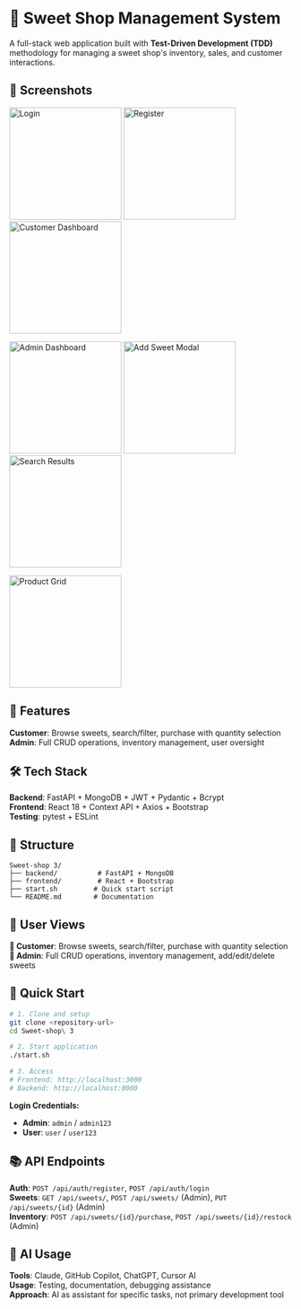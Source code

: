 # 🍭 Sweet Shop Management System

A full-stack web application built with **Test-Driven Development (TDD)** methodology for managing a sweet shop's inventory, sales, and customer interactions.

## 📸 Screenshots

<img src="https://raw.githubusercontent.com/yourusername/sweet-shop/main/screenshots/login.png" width="200" alt="Login"> <img src="https://raw.githubusercontent.com/yourusername/sweet-shop/main/screenshots/register.png" width="200" alt="Register"> <img src="https://raw.githubusercontent.com/yourusername/sweet-shop/main/screenshots/customer-dashboard.png" width="200" alt="Customer Dashboard">

<img src="https://raw.githubusercontent.com/yourusername/sweet-shop/main/screenshots/admin-dashboard.png" width="200" alt="Admin Dashboard"> <img src="https://raw.githubusercontent.com/yourusername/sweet-shop/main/screenshots/add-sweet-modal.png" width="200" alt="Add Sweet Modal"> <img src="https://raw.githubusercontent.com/yourusername/sweet-shop/main/screenshots/search-results.png" width="200" alt="Search Results">

<img src="https://raw.githubusercontent.com/yourusername/sweet-shop/main/screenshots/product-grid.png" width="200" alt="Product Grid">

## 🚀 Features

**Customer**: Browse sweets, search/filter, purchase with quantity selection  
**Admin**: Full CRUD operations, inventory management, user oversight

## 🛠️ Tech Stack

**Backend**: FastAPI + MongoDB + JWT + Pydantic + Bcrypt  
**Frontend**: React 18 + Context API + Axios + Bootstrap  
**Testing**: pytest + ESLint

## 📁 Structure

```
Sweet-shop 3/
├── backend/          # FastAPI + MongoDB
├── frontend/         # React + Bootstrap  
├── start.sh         # Quick start script
└── README.md        # Documentation
```

## 🎯 User Views

**👤 Customer**: Browse sweets, search/filter, purchase with quantity selection  
**👑 Admin**: Full CRUD operations, inventory management, add/edit/delete sweets

## 🚀 Quick Start

```bash
# 1. Clone and setup
git clone <repository-url>
cd Sweet-shop\ 3

# 2. Start application
./start.sh

# 3. Access
# Frontend: http://localhost:3000
# Backend: http://localhost:8000
```

**Login Credentials:**
- **Admin**: `admin` / `admin123`
- **User**: `user` / `user123`

## 📚 API Endpoints

**Auth**: `POST /api/auth/register`, `POST /api/auth/login`  
**Sweets**: `GET /api/sweets/`, `POST /api/sweets/` (Admin), `PUT /api/sweets/{id}` (Admin)  
**Inventory**: `POST /api/sweets/{id}/purchase`, `POST /api/sweets/{id}/restock` (Admin)

## 🤖 AI Usage

**Tools**: Claude, GitHub Copilot, ChatGPT, Cursor AI  
**Usage**: Testing, documentation, debugging assistance  
**Approach**: AI as assistant for specific tasks, not primary development tool

